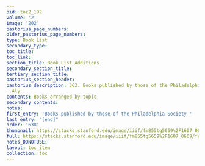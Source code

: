 ```yaml
---
pid: toc2_192
volume: '2'
image: '202'
pastorius_page_numbers: 
older_pastorius_page_numbers: 
type: Book List
secondary_type: 
toc_title: 
toc_link: 
section_title: Book List Additions
secondary_section_title: 
tertiary_section_title: 
pastorius_section_header: 
pastorius_description: 363. Books published by those of the Philadelphian Society,
  Alÿ
contents: Books arranged by topic
secondary_contents: 
notes: 
first_entry: 'Books published by those of the Philadelphia Society '
last_entry: "[end]"
order: '638'
thumbnail: https://stacks.stanford.edu/image/iiif/fm855tg5659%2F1607_0669/full/100,/0/default.jpg
full: https://stacks.stanford.edu/image/iiif/fm855tg5659%2F1607_0669/full/full/0/default.jpg
notes_DONOTUSE: 
layout: toc_item
collection: toc
---
```

